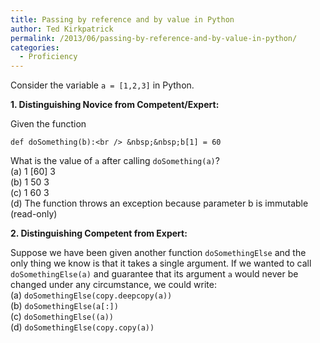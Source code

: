 ```yaml
---
title: Passing by reference and by value in Python
author: Ted Kirkpatrick
permalink: /2013/06/passing-by-reference-and-by-value-in-python/
categories:
  - Proficiency
---
```

Consider the variable `a = [1,2,3]` in Python.

**1. Distinguishing Novice from Competent/Expert:**

Given the function

`def doSomething(b):<br />
&nbsp;&nbsp;b[1] = 60`

What is the value of `a` after calling `doSomething(a)`?  
(a) 1 [60] 3  
(b) 1 50 3  
(c) 1 60 3  
(d) The function throws an exception because parameter b is immutable (read-only)

**2. Distinguishing Competent from Expert:**

Suppose we have been given another function `doSomethingElse` and the only thing we know is that it takes a single argument. If we wanted to call `doSomethingElse(a)` and guarantee that its argument `a` would never be changed under any circumstance, we could write:  
(a) `doSomethingElse(copy.deepcopy(a))`  
(b) `doSomethingElse(a[:])`  
(c) `doSomethingElse((a))`  
(d) `doSomethingElse(copy.copy(a))`
